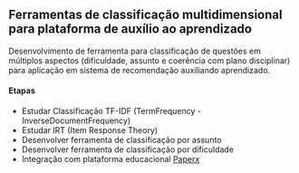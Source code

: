 ## Ferramentas de classificação multidimensional para plataforma de auxílio ao aprendizado

Desenvolvimento de ferramenta para classificação de questões em múltiplos aspectos (dificuldade, assunto e coerência com plano disciplinar) para aplicação em sistema de recomendação auxiliando aprendizado.

#### Etapas

- Estudar Classificação TF-IDF (TermFrequency - InverseDocumentFrequency)
- Estudar IRT (Item Response Theory)
- Desenvolver ferramenta de classificação por assunto
- Desenvolver ferramenta de classificação por dificuldade
- Integração com plataforma educacional <a href="www.paperx.com.br">Paperx</a>
